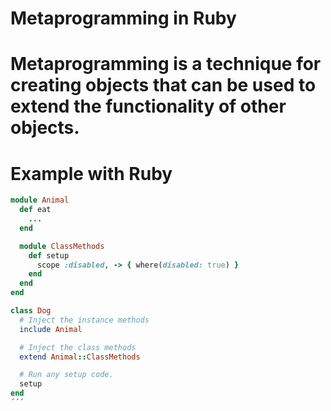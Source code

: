 # Metaprogramming in Ruby

# Metaprogramming is a technique for creating objects that can be used to extend the functionality of other objects.

# Example with Ruby

``` ruby
module Animal
  def eat
    ...
  end

  module ClassMethods
    def setup
      scope :disabled, -> { where(disabled: true) }
    end
  end
end

class Dog
  # Inject the instance methods
  include Animal

  # Inject the class methods
  extend Animal::ClassMethods

  # Run any setup code.
  setup
end
´´´

